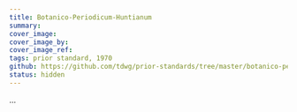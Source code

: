 ```yaml
---
title: Botanico-Periodicum-Huntianum
summary: 
cover_image: 
cover_image_by: 
cover_image_ref: 
tags: prior standard, 1970
github: https://github.com/tdwg/prior-standards/tree/master/botanico-periodicum-huntianum
status: hidden
---
```


...
